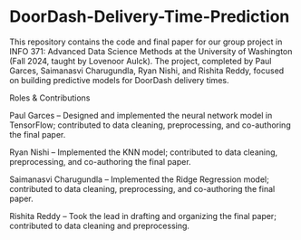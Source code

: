 # DoorDash-Delivery-Time-Prediction
This repository contains the code and final paper for our group project in INFO 371: Advanced Data Science Methods at the University of Washington (Fall 2024, taught by Lovenoor Aulck). The project, completed by Paul Garces, Saimanasvi Charugundla, Ryan Nishi, and Rishita Reddy, focused on building predictive models for DoorDash delivery times.

Roles & Contributions

Paul Garces – Designed and implemented the neural network model in TensorFlow; contributed to data cleaning, preprocessing, and co-authoring the final paper.

Ryan Nishi – Implemented the KNN model; contributed to data cleaning, preprocessing, and co-authoring the final paper.

Saimanasvi Charugundla – Implemented the Ridge Regression model; contributed to data cleaning, preprocessing, and co-authoring the final paper.

Rishita Reddy – Took the lead in drafting and organizing the final paper; contributed to data cleaning and preprocessing.
